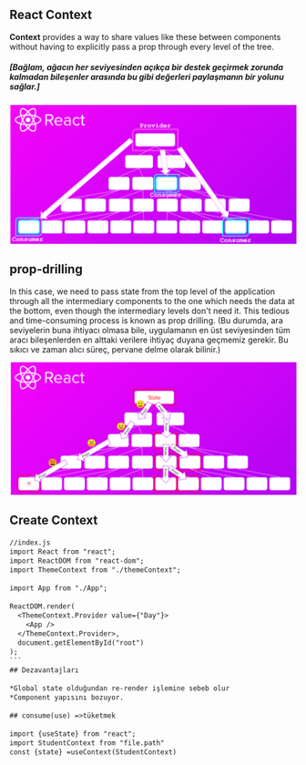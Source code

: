 ## React Context

**Context** provides a way to share values like these between components without having to explicitly pass a prop through every level of the tree. 
##### [Bağlam, ağacın her seviyesinden açıkça bir destek geçirmek zorunda kalmadan bileşenler arasında bu gibi değerleri paylaşmanın bir yolunu sağlar.]

<img src="./src/images/Ekran Resmi 2022-07-16 10.23.06.png"/>

## prop-drilling
In this case, we need to pass state from the top level of the application through all the intermediary components to the one which needs the data at the bottom, even though the intermediary levels don't need it. This tedious and time-consuming process is known as prop drilling.
(Bu durumda, ara seviyelerin buna ihtiyacı olmasa bile, uygulamanın en üst seviyesinden tüm aracı bileşenlerden en alttaki verilere ihtiyaç duyana geçmemiz gerekir. Bu sıkıcı ve zaman alıcı süreç, pervane delme olarak bilinir.)

<img src="./src/images/Ekran Resmi 2022-07-16 10.19.36.png"/>

## Create Context

````
//index.js
import React from "react";
import ReactDOM from "react-dom";
import ThemeContext from "./themeContext";

import App from "./App";

ReactDOM.render(
  <ThemeContext.Provider value={"Day"}>
    <App />
  </ThemeContext.Provider>,
  document.getElementById("root")
);
```
## Dezavantajları

*Global state olduğundan re-render işlemine sebeb olur
*Component yapısını bozuyor.

## consume(use) =>tüketmek

import {useState} from "react";
import StudentContext from "file.path"
const {state} =useContext(StudentContext)